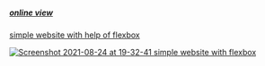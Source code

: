 <h5><a href="https://hadioryanipr.github.io/simple-website/">online view</h5>

simple website with help of flexbox
  
![Screenshot 2021-08-24 at 19-32-41 simple website with flexbox](https://user-images.githubusercontent.com/83688429/130640917-e9b35e95-eb38-4576-ab78-ac1c942e6e7d.png)
 
 
 
 
